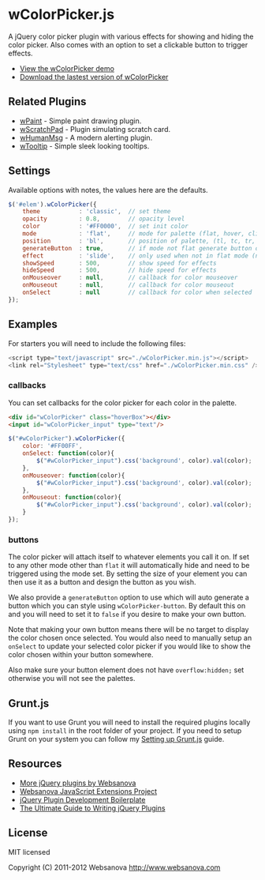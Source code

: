 # wColorPicker.js

A jQuery color picker plugin with various effects for showing and hiding the color picker.  Also comes with an option to set a clickable button to trigger effects.

* [View the wColorPicker demo](http://wcolorpicker.websanova.com)
* [Download the lastest version of wColorPicker](https://github.com/websanova/wColorPicker/tags)


## Related Plugins

* [wPaint](http://wpaint.websanova.com) - Simple paint drawing plugin.
* [wScratchPad](http://wscratchpad.websanova.com) - Plugin simulating scratch card.
* [wHumanMsg](http://whumanmsg.websanova.com) - A modern alerting plugin.
* [wTooltip](http://wtooltip.websanova.com) - Simple sleek looking tooltips.


## Settings

Available options with notes, the values here are the defaults.

```javascript
$('#elem').wColorPicker({
    theme           : 'classic',  // set theme
    opacity         : 0.8,        // opacity level
    color           : '#FF0000',  // set init color
    mode            : 'flat',     // mode for palette (flat, hover, click)
    position        : 'bl',       // position of palette, (tl, tc, tr, rt, rm, rb, br, bc, bl, lb, lm, lt)
    generateButton  : true,       // if mode not flat generate button or not
    effect          : 'slide',    // only used when not in flat mode (none, slide, fade)
    showSpeed       : 500,        // show speed for effects
    hideSpeed       : 500,        // hide speed for effects
    onMouseover     : null,       // callback for color mouseover
    onMouseout      : null,       // callback for color mouseout
    onSelect        : null        // callback for color when selected
});
```


## Examples

For starters you will need to include the following files:

```js
<script type="text/javascript" src="./wColorPicker.min.js"></script>
<link rel="Stylesheet" type="text/css" href="./wColorPicker.min.css" />
```

### callbacks

You can set callbacks for the color picker for each color in the palette.

```html
<div id="wColorPicker" class="hoverBox"></div>
<input id="wColorPicker_input" type="text"/>
```

```js
$("#wColorPicker").wColorPicker({
    color: '#FF00FF',
    onSelect: function(color){
        $("#wColorPicker_input").css('background', color).val(color);
    },
    onMouseover: function(color){
        $("#wColorPicker_input").css('background', color).val(color);
    },
    onMouseout: function(color){
        $("#wColorPicker_input").css('background', color).val(color);
    }
});
```

### buttons

The color picker will attach itself to whatever elements you call it on.  If set to any other mode other than `flat` it will automatically hide and need to be triggered using the mode set.  By setting the size of your element you can then use it as a button and design the button as you wish.

We also provide a `generateButton` option to use which will auto generate a button which you can style using `wColorPicker-button`.  By default this on and you will need to set it to `false` if you desire to make your own button.

Note that making your own button means there will be no target to display the color chosen once selected.  You would also need to manually setup an `onSelect` to update your selected color picker if you would like to show the color chosen within your button somewhere.

Also make sure your button element does not have `overflow:hidden;` set otherwise you will not see the palettes.


## Grunt.js

If you want to use Grunt you will need to install the required plugins locally using `npm install` in the root folder of your project.  If you need to setup Grunt on your system you can follow my [Setting up Grunt.js](http://www.websanova.com/blog/javascript/how-to-setup-grunt) guide.

## Resources

* [More jQuery plugins by Websanova](http://websanova.com/plugins)
* [Websanova JavaScript Extensions Project](http://websanova.com/extensions)
* [jQuery Plugin Development Boilerplate](http://wboiler.websanova.com)
* [The Ultimate Guide to Writing jQuery Plugins](http://www.websanova.com/blog/jquery/the-ultimate-guide-to-writing-jquery-plugins)


## License

MIT licensed

Copyright (C) 2011-2012 Websanova http://www.websanova.com

